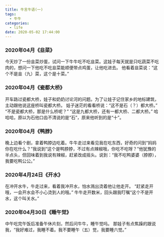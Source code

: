 ```yaml
---
title: 牛言牛语(一)
tags:
  - 牛牛
categories:
  - life
date: 2020-05-02 17:44:00
---
```



### 2020年04月《韭菜》
今天炒了一份韭菜炒蛋，试问一下牛牛吃不吃韭菜。这娃子每天就是只吃蔬菜不吃肉的，想问一下他吃不吃韭菜能顺便带点鸡蛋，让他吃进去。
他看着韭菜说：“这个不是韭（九）菜，这个是十菜。”

### 2020年04月《瓷都大桥》
开车路过瓷都大桥，娃子和奶奶讨论河的问题。为了让娃子记住家乡的地标建筑，主动跟他说这座桥叫瓷都大桥。
娃子迷茫的看看桥说：“这不是石（？）都大桥。”
“不是瓷都大桥，那是什么桥呢？”
“这是九都大桥，还有一都大桥、二都大桥。”
哈哈哈，原以为石他口齿不清说的是“石”，原来他听到的是“十”。

### 2020年04月《鸭脖》
晚上边看个剧，拿着鸭脖边吃着。牛牛走过来看见我在吃东西，好奇的问到“妈妈你在吃什么？”我说到“这个是鸭脖脖，不过有点辣椒哦，你吃不吃呀？”他犹豫的半点头，但回味着到我说有辣椒，赶紧改成摇头。说到：“我不吃鸭婆婆（脖脖），我要吃鸭公公。”

### 2020年4月24日《开水》
在冲开水牛，牛走过来，看着我冲开水，怕水溅出烫着他让他走开。
“赶紧走开哦，一会开水会不小心烫到人的哦。”
牛牛走开数米，回头跟我叮嘱“这个不是开水，这个叫关水。”

### 2020年04月30日《睡午觉》
中午吃完午饭后准备午休片刻，然后问牛牛，睡午觉吗。
那娃子有点焦躁的跟说我，“我好难过，我睡不着。我不要睡午（五）觉，我要睡六觉。”
<!--stackedit_data:
eyJoaXN0b3J5IjpbLTg4ODI5NTUyMl19
-->